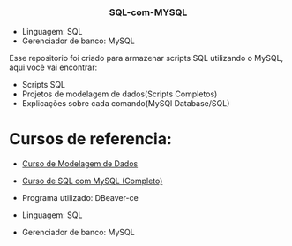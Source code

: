 <h3 align="center">SQL-com-MYSQL</h3>

- Linguagem: SQL
- Gerenciador de banco: MySQL

Esse repositorio foi criado para armazenar scripts SQL utilizando o MySQL, aqui você vai encontrar:

- Scripts SQL
- Projetos de modelagem de dados(Scripts Completos)
- Explicações sobre cada comando(MySQl Database/SQL)


# Cursos de referencia:
- <a href="https://youtube.com/playlist?list=PLucm8g_ezqNoNHU8tjVeHmRGBFnjDIlxD">Curso de Modelagem de Dados</a>
- <a href="https://youtube.com/playlist?list=PLbIBj8vQhvm2WT-pjGS5x7zUzmh4VgvRk">Curso de SQL com MySQL (Completo)</a>

- Programa utilizado: DBeaver-ce
- Linguagem: SQL
- Gerenciador de banco: MySQL



